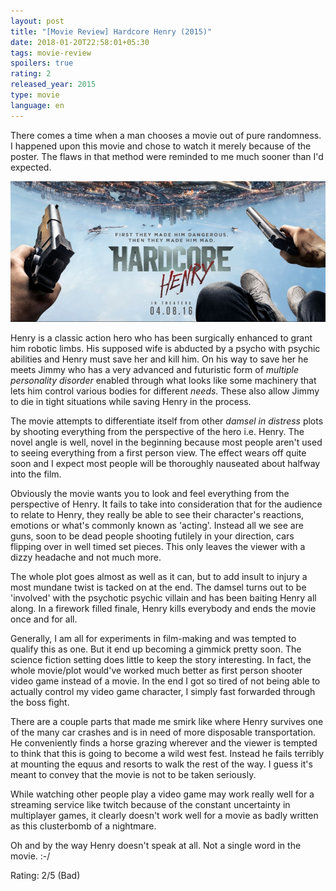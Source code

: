 ```yaml
---
layout: post
title: "[Movie Review] Hardcore Henry (2015)"
date: 2018-01-20T22:58:01+05:30
tags: movie-review
spoilers: true
rating: 2
released_year: 2015
type: movie
language: en
---
```


There comes a time when a man chooses a movie out of pure randomness.
I happened upon this movie and chose to watch it merely because of the poster.
The flaws in that method were reminded to me much sooner than I'd expected.

![Hardcore Henry (2015)](/img/movie-poster-hardcore-henry-2015.jpg 'Hardcore Henry (2015)')

Henry is a classic action hero who has been surgically enhanced to grant him robotic limbs.
His supposed wife is abducted by a psycho with psychic abilities and Henry must save her and kill him.
On his way to save her he meets Jimmy who has a very advanced and futuristic form of _multiple personality disorder_ enabled through what looks like some machinery that lets him control various bodies for different _needs_.
These also allow Jimmy to die in tight situations while saving Henry in the process.

The movie attempts to differentiate itself from other _damsel in distress_ plots by shooting everything from the perspective of the hero i.e. Henry.
The novel angle is well, novel in the beginning because most people aren't used to seeing everything from a first person view.
The effect wears off quite soon and I expect most people will be thoroughly nauseated about halfway into the film.

Obviously the movie wants you to look and feel everything from the perspective of Henry.
It fails to take into consideration that for the audience to relate to Henry, they really be able to see their character's reactions, emotions or what's commonly known as 'acting'.
Instead all we see are guns, soon to be dead people shooting futilely in your direction, cars flipping over in well timed set pieces.
This only leaves the viewer with a dizzy headache and not much more.

The whole plot goes almost as well as it can, but to add insult to injury a most mundane twist is tacked on at the end.
The damsel turns out to be 'involved' with the psychotic psychic villain and has been baiting Henry all along.
In a firework filled finale, Henry kills everybody and ends the movie once and for all.

Generally, I am all for experiments in film-making and was tempted to qualify this as one. 
But it end up becoming a gimmick pretty soon.
The science fiction setting does little to keep the story interesting.
In fact, the whole movie/plot would've worked much better as first person shooter video game instead of a movie.
In the end I got so tired of not being able to actually control my video game character, I simply fast forwarded through the boss fight.

There are a couple parts that made me smirk like where Henry survives one of the many car crashes and is in need of more disposable transportation.
He conveniently finds a horse grazing wherever and the viewer is tempted to think that this is going to become a wild west fest.
Instead he fails terribly at mounting the equus and resorts to walk the rest of the way.
I guess it's meant to convey that the movie is not to be taken seriously.

While watching other people play a video game may work really well for a streaming service like twitch because of the constant uncertainty in multiplayer games, it clearly doesn't work well for a movie as badly written as this clusterbomb of a nightmare.

Oh and by the way Henry doesn't speak at all. Not a single word in the movie. :-/

Rating: 2/5 (Bad)

